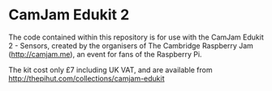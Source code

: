 # CamJam Edukit 2
The code contained within this repository is for use with the CamJam Edukit 2 - Sensors, created by the organisers of The Cambridge Raspberry Jam (http://camjam.me), an event for fans of the Raspberry Pi.

The kit cost only £7 including UK VAT, and are available from http://thepihut.com/collections/camjam-edukit
